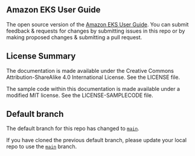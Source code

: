 ## Amazon EKS User Guide

The open source version of the [Amazon EKS User Guide](https://docs.aws.amazon.com/eks/latest/userguide/). You can submit feedback & requests for changes by submitting issues in this repo or by making proposed changes & submitting a pull request.

## License Summary

The documentation is made available under the Creative Commons Attribution-ShareAlike 4.0 International License. See the LICENSE file.

The sample code within this documentation is made available under a modified MIT license. See the LICENSE-SAMPLECODE file.

## Default branch

The default branch for this repo has changed to [`main`](https://github.com/awsdocs/amazon-eks-user-guide/tree/main).

If you have cloned the previous default branch, please update your local repo to use the [`main`](https://github.com/awsdocs/amazon-eks-user-guide/tree/main) branch.
